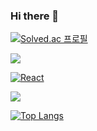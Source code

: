 ### Hi there 👋

<!--
**dwdjjj/dwdjjj** is a ✨ _special_ ✨ repository because its `README.md` (this file) appears on your GitHub profile.

Here are some ideas to get you started:

- 🔭 I’m currently working on ...
- 🌱 I’m currently learning ...
- 👯 I’m looking to collaborate on ...
- 🤔 I’m looking for help with ...
- 💬 Ask me about ...
- 📫 How to reach me: ...
- 😄 Pronouns: ...
- ⚡ Fun fact: ...
-->

[![Solved.ac
프로필](http://mazassumnida.wtf/api/generate_badge?boj=dwdyj0514)](https://solved.ac/dwdyj0514)

<a href="https://opgc.me/#/users/dwdjjj" target="_blank"><img src="https://api.opgc.me/githubs/users/dwdjjj/tag/?theme=basic" /></a>

<a href="https://ko.reactjs.org">![React](https://img.shields.io/badge/react-%2320232a.svg?style=for-the-badge&logo=react&logoColor=%2361DAFB)</a>

<img src="https://img.shields.io/badge/Firebase-FFCA28?style=flat-square&logo=firebase&logoColor=white"/>

[![Top Langs](https://github-readme-stats.vercel.app/api/top-langs/?username=dwdjjj)](https://github.com/dwdjjj/github-readme-stats)
